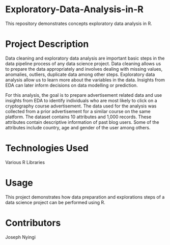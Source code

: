 # Exploratory-Data-Analysis-in-R
This repository demonstrates concepts exploratory data analysis in R.
# Project Description
Data cleaning and exploratory data analysis are important basic steps in the data pipeline process of any data science project. Data cleaning allows us to prepare the data appropriately and involves dealing with missing values, anomalies, outliers, duplicate data among other steps. Exploratory data analysis allow us to learn more about the variables in the data. Insights from EDA can later inform decisions on data modelling or prediction.

For this analysis, the goal is to prepare advertisement related data and use insights from EDA to identify individuals who are most likely to click on a cryptography course advertisement. The data used for the analysis was collected from a prior advertisement for a similar course on the same platform. The dataset contains 10 attributes and 1,000 records. These attributes contain descriptive information of past blog users. Some of the attributes include country, age and gender of the user among others.
# Technologies Used
Various R Libraries
# Usage
This project demonstrates how data preparation and explorations steps of a data science project can be performed using R.
# Contributors
Joseph Nyingi
